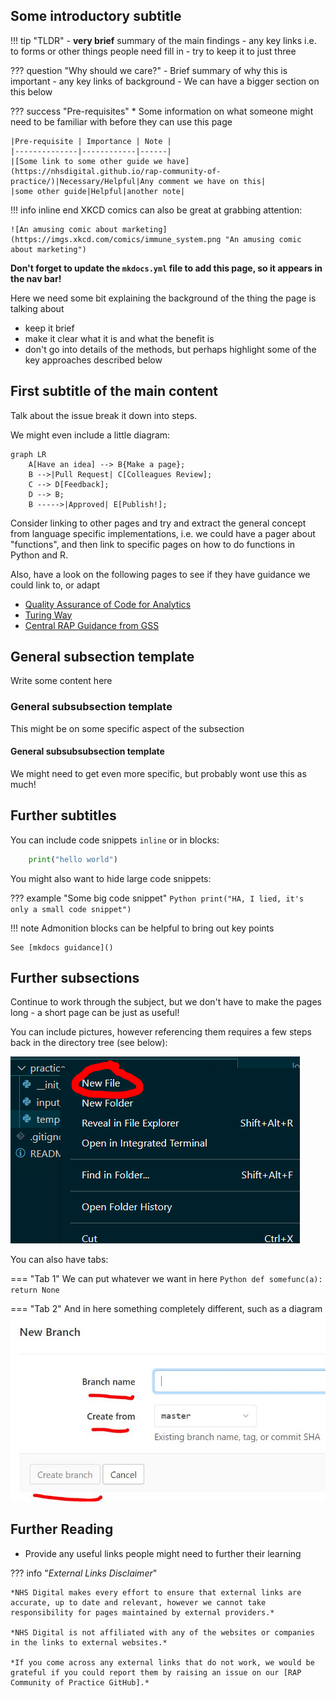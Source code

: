 ## Some introductory subtitle

!!! tip "TLDR"
    - **very brief** summary of the main findings
    - any key links i.e. to forms or other things people need fill in
    - try to keep it to just three

??? question "Why should we care?"
    - Brief summary of why this is important
    - any key links of background
    - We can have a bigger section on this below

??? success "Pre-requisites"
    * Some information on what someone might need to be familiar with before they can use this page

    |Pre-requisite | Importance | Note |
    |--------------|------------|------|
    |[Some link to some other guide we have](https://nhsdigital.github.io/rap-community-of-practice/)|Necessary/Helpful|Any comment we have on this|
    |some other guide|Helpful|another note|

!!! info inline end
    XKCD comics can also be great at grabbing attention:

    ![An amusing comic about marketing](https://imgs.xkcd.com/comics/immune_system.png "An amusing comic about marketing")

**Don't forget to update the `mkdocs.yml` file to add this page, so it appears in the nav bar!**

Here we need some bit explaining the background of the thing the page is talking about

- keep it brief
- make it clear what it is and what the benefit is
- don't go into details of the methods, but perhaps highlight some of the key approaches described below

## First subtitle of the main content

Talk about the issue  break it down into steps.

We might even include a little diagram:

```mermaid
graph LR
    A[Have an idea] --> B{Make a page};
    B -->|Pull Request| C[Colleagues Review];
    C --> D[Feedback];
    D --> B;
    B ----->|Approved| E[Publish!];
```

Consider linking to other pages and try and extract the general concept from language specific implementations, i.e. we could have a pager about "functions", and then link to specific pages on how to do functions in Python and R.

Also, have a look on the following pages to see if they have guidance we could link to, or adapt
- [Quality Assurance of Code for Analytics](https://best-practice-and-impact.github.io/qa-of-code-guidance/intro.html)
- [Turing Way](https://the-turing-way.netlify.app/welcome.html)
- [Central RAP Guidance from GSS](https://analysisfunction.civilservice.gov.uk/support/reproducible-analytical-pipelines/)

## General subsection template

Write some content here

### General subsubsection template

This might be on some specific aspect of the subsection

#### General subsubsubsection template

We might need to get even more specific, but probably wont use this as much!

## Further subtitles

You can include code snippets `inline` or in blocks:

```Python
    print("hello world")
```

You might also want to hide large code snippets:

??? example "Some big code snippet"
    ```Python
    print("HA, I lied, it's only a small code snippet")
    ```

!!! note
    Admonition blocks can be helpful to bring out key points

    See [mkdocs guidance]()

## Further subsections

Continue to work through the subject, but we don't have to make the pages long -  a short page can be just as useful!

You can include pictures, however referencing them requires a few steps back in the directory tree (see below):

![image-alt-text](images/add_file.PNG "Some random picture")

You can also have tabs:

=== "Tab 1"
    We can put whatever we want in here
    ```Python
        def somefunc(a):
            return None
    ```

=== "Tab 2"
    And in here something completely different, such as a diagram
    ![alt text](images/branch_info.JPG "Some random picture")

## Further Reading

- Provide any useful links people might need to further their learning

??? info "_External Links Disclaimer_"

    *NHS Digital makes every effort to ensure that external links are accurate, up to date and relevant, however we cannot take responsibility for pages maintained by external providers.*

    *NHS Digital is not affiliated with any of the websites or companies in the links to external websites.*

    *If you come across any external links that do not work, we would be grateful if you could report them by raising an issue on our [RAP Community of Practice GitHub].*
